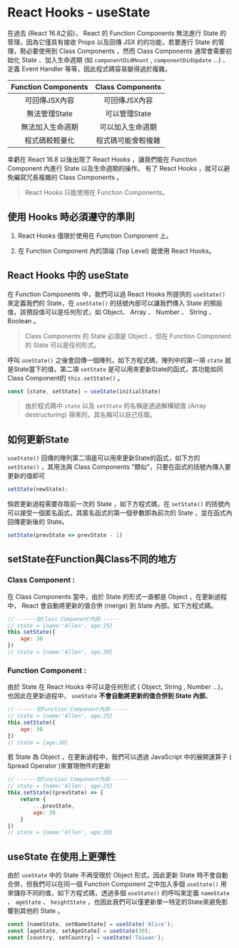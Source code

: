 # React Hooks - useState

在過去 (React 16.8之前)， React 的 Function Components 無法進行 State 的管理，因為它僅具有接收 Props 以及回傳 JSX 的的功能，若要進行 State 的管理，勢必要使用到 Class Components ，然而 Class Components 通常會需要初始化 State 、加入生命週期 (如 `componentDidMount` , `componentDidUpdate` ...) 、定義 Event Handler 等等，因此程式碼容易變得過於複雜。  

Function Components |Class Components  |
:------------------:|:---------------:|
|可回傳JSX內容       |可回傳JSX內容      |
|無法管理State       |可以管理State      |
|無法加入生命週期     |可以加入生命週期   |
|程式碼較輕量化       |程式碼可能會較複雜 |


幸虧在 React 16.8 以後出現了 React Hooks ，讓我們能在 Function Component 內進行 State 以及生命週期的操作。 有了 React Hooks ，就可以避免編寫冗長複雜的 Class Components 。

> React Hooks 只能使用在 Function Components。

## 使用 Hooks 時必須遵守的準則

1. React Hooks 僅限於使用在 Function Component 上。

2. 在 Function Component 內的頂端 (Top Level) 就使用 React Hooks。

## React Hooks 中的 useState

在 Function Components 中，我們可以過 React Hooks 所提供的 `useState()` 來定義我們的 State，在 `useState()` 的括號內部可以讓我們傳入 State 的預設值，該預設值可以是任何形式，如 Object、  Array 、 Number 、 String 、 Boolean 。

> Class Components 的 State 必須是 Object ，但在 Function Component 的 State 可以是任何形式。

呼叫 `useState()` 之後會回傳一個陣列，如下方程式碼，陣列中的第一項 `state` 就是State當下的值，第二項 `setState` 是可以用來更新State的函式，其功能如同Class Component的 `this.setState()` 。 

```js
const [state, setState] = useState(initialState)
```

> 由於程式碼中 `state` 以及 `setState` 的名稱是透過解構賦值 (Array destructuring) 得來的，其名稱可以自己任取。

## 如何更新State

`useState()` 回傳的陣列第二項是可以用來更新State的函式，如下方的 `setState()` ，其用法與 Class Components "類似"，只要在函式的括號內傳入要更新的值即可

```js
setState(newState);
```

倘若更新過程需要存取前一次的 State ，如下方程式碼，在 `setState()` 的括號內可以接受一個匿名函式，其匿名函式的第一個參數即為前次的 State ，並在函式內回傳更新後的 State。

```js
setState(prevState => prevState - 1)
```

## setState在Function與Class不同的地方

### Class Component :  

在 Class Components 當中，由於 State 的形式一直都是 Object ，在更新過程中， React 會自動將更新的值合併 (merge) 到 State 內部。如下方程式碼。

```js
// ------在Class Component內部------
// state = {name:'Allen', age:25}
this.setState({
    age: 30
})
// state = {name:'Allen', age:30}
```

### Function Component :  

由於 State 在 React Hooks 中可以是任何形式 ( Object, String , Number ...)，也因此在更新過程中， `useState` **不會自動將更新的值合併到 State 內部**。

```js
// ------在Function Component內部------
// state = {name:'Allen', age:25}
this.setState({
    age: 30
})
// state = {age:30}
```

若 State 為 Object ，在更新過程中，我們可以透過 JavaScript 中的展開運算子 ( Spread Operator )來實現物件的更新

```js
// ------在Function Component內部------
// state = {name:'Allen', age:25}
this.setState((prevState) => {
    return {
        ...prevState,
        age: 30
    }
})
// state = {name:'Allen', age:30}
```

## useState 在使用上更彈性

由於 `useState` 中的 State 不再受限於 Object 形式，因此更新 State 時不會自動合併，但我們可以在同一個 Function Component 之中加入多個 `useState()` 用來儲存不同的值，如下方程式碼，透過多個 `useState()` 的呼叫來定義 `nameState` 、 `ageState` 、 `heightState` ，也因此我們可以僅更新單一特定的State來避免影響到其他的 State 。

```js
const [nameState, setNameState] = useState('Alice');
const [ageState, setAgeState] = useState(30);
const [country, setCountry] = useState('Taiwan');
```

<!-- **useState always returns an array with exactly two elements** , the first element then alwasys is your current state snapshot, and whenver you state updated, the component will rebuild, so the functinal component  is really executed and useState executed again. But react internally saves that you already configured a state with the help of useState for functional component, and will not reinitialized it, but instead **useState** manages this state detached from you component, so independent from your component, so that the state survives renders of this functinal component. So the state suvives when functional component get executed again and therefore useState  does first value which is returned is our current state snapshot and it's a current state snapshot for this rerender cycle of this component. This means that when you update the state, you'll get the updated state here. -->

<!-- ---

## The Problem With React 16 And Earlier:

### Event Pooling:

When we're passing a function into the **setState** function, the anonymous function in the **setState** function is a closure.  That is a simply function that closes over surrounding values.
 In this case, it closes over our event here. The **event** is fed into the **onChange** anonymous function, and in that funciton which we have herre upon a change, we're calling these **setState** function, then we also defing another nested function inside setState function.

 The problem with that is that in the inner function, We use something from the outer function, we using the event, then the event will be locked in for the first keystroke.
 Which means that for subsequent keystrokes we don't use the new keystroke event, but the previous one, which of course is then reused and which caused this error.

 Normally that wouldn't be a problem, because the inner function is state updating function (**setState**), and therefore it closes over a event object, which means it saves this event object for its execution so that when does inter state updating cuntion runs, which happens asynchronously, we're guaranteed to use the event that was triggered for that keystorkes, so it was created for the keystroke. The problem with evetns and that's now really exclusive to evetns and react.  Just is that **React event** are not the native theme events, but special sysnthetic evets created by React, which basically replicate the native DOM events it would normally get, but react adds a special factor to that. It pulls these event objects, which simply means it reuses event objects. So instead of creating a new event object for every keystroke, it instead reuses the previous object. and the consequence of this is that for the second keystroke, since we have a closure and we locked in the event for the first keystroke, for the second keystroke, we still reuse the same object we had for the first keystroke and that simply the problem here, we're reusing the wrong event object because of the way react handles event objects.

```js
function handleChange(e) {
    setData(data => ({
        ...data,
        // This crashes in React 16 and earlier:
        text: e.target.value
    }));
}
```

From [React Org](https://reactjs.org/blog/2020/08/10/react-v17-rc.html#no-event-pooling): This is because React reused the event objects between different events for performance in old browsers, and set all event fields to null in between them. With React 16 and earlier, you have to call e.persist() to properly use the event, or read the property you need earlier. 

React 17 removes the “event pooling” optimization from React. It doesn’t improve performance in modern browsers and confuses even experienced React users:. In React 17, this code works as you would expect. The old event pooling optimization has been fully removed, so you can read the event fields whenever you need them. This is a behavior change, which is why we’re marking it as breaking, but in practice we haven’t seen it break anything at Facebook. (Maybe it even fixed a few bugs!) Note that e.persist() is still available on the React event object, but now it doesn’t do anything. -->
